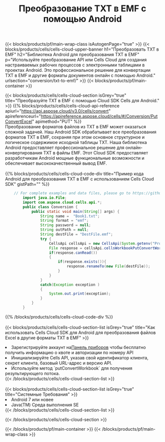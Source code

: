 ﻿---
title:  Преобразование TXT в EMF с помощью Android
description:  Использование Cloud SDK Aspose.Cells для Android для преобразования файла формата TXT в файл формата EMF.
---
{{< blocks/products/pf/main-wrap-class isAutogenPage="true" >}}
{{< blocks/products/cells/cells-cloud-upper-banner h1="Преобразовать TXT в EMF" h2="Библиотека Android для преобразования TXT в EMF" p="Используйте преобразование API или Cells Cloud для создания настраиваемых рабочих процессов с электронными таблицами в проектах Android. Это профессиональное решение для конвертации TXT в EMF и другие форматы документов онлайн с помощью Android." urlsection="conversion/txt-to-emf/" >}}
{{< blocks/products/pf/main-container >}}

{{< blocks/products/cells/cells-cloud-section isGrey="true" title="Преобразуйте TXT в EMF с помощью Cloud SDK Cells для Android." >}}
{{% blocks/products/cells/cells-cloud-api-reference apiurl="https://api.aspose.cloud/v3.0/cells/convert" apireferenceurl="https://apireference.aspose.cloud/cells/#/Conversion/PutConvertExcel" apimethod="PUT" %}}
<br/>
Преобразование форматов файлов из TXT в EMF может оказаться сложной задачей. Наш Android SDK обрабатывает все преобразования форматов TXT в EMF, сохраняя при этом основное структурное и логическое содержимое исходной таблицы TXT. Наша библиотека Android предоставляет профессиональное решение для онлайн-конвертирования TXT в файлы EMF. Этот Cloud SDK предоставляет разработчикам Android мощные функциональные возможности и обеспечивает высококачественный вывод EMF.
<br/>
<br/>
{{% blocks/products/cells/cells-cloud-code-div title="Пример кода Android для преобразования TXT в EMF с использованием Cells Cloud SDK" gistPath="" %}}
 
```java
    // For complete examples and data files, please go to https://github.com/aspose-cells-cloud/aspose-cells-cloud-android/
        import java.io.File;
        import com.aspose.cloud.cells.api.*;
        public class Conversion {
            public static void main(String[] args) {
                String name =  "Book1.txt";
                String format = "emf";
                String password = null;
                String outPath = null;
                String destFile = "DestFile.emf";
                try {
                    CellsApi cellsApi = new CellsApi(System.getenv("ProductClientId"), System.getenv("ProductClientSecret"));
                    File response = cellsApi.cellsWorkbookPutConvertWorkbook(new File(name), format, password, outPath, null,null);            
                    if(response.canRead())
                    {
                        if(response.exists()){
                            response.renameTo(new File(destFile));
                        }                
                    }
                }
                catch(Exception exception )
                {
                    System.out.print(exception);
                }
            }
        }
```
 
{{% /blocks/products/cells/cells-cloud-code-div %}}
<br/>
<br/>
{{< blocks/products/cells/cells-cloud-section-list isGrey="true" title="Как использовать Cells Cloud SDK для Android для преобразования файлов Excel в другие форматы TXT в EMF" >}}
<li> Зарегистрируйте аккаунт на<a href="https://dashboard.aspose.cloud/">Панель приборов</a> чтобы бесплатно получить информацию о квоте и авторизации по номеру API</li>
<li>Инициализируйте Cells API, указав свой идентификатор клиента, секрет клиента, базовый URL-адрес и версию API.</li>
<li>Используйте метод `putConvertWorkbook` для получения результирующего потока.</li>
{{< /blocks/products/cells/cells-cloud-section-list >}}
<br/>
<br/>
{{< blocks/products/cells/cells-cloud-section-list isGrey="true" title="Системные Требования" >}}
<li>Android 7 или новее</li>
<li>Java(TM) Среда выполнения SE</li>
{{< /blocks/products/cells/cells-cloud-section-list >}}

{{< /blocks/products/cells/cells-cloud-section >}}

{{< /blocks/products/pf/main-container >}}
{{< /blocks/products/pf/main-wrap-class >}}

